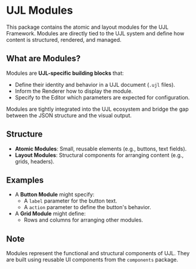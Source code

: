 # UJL Modules

This package contains the atomic and layout modules for the UJL Framework. Modules are directly tied to the UJL system and define how content is structured, rendered, and managed.

## What are Modules?
Modules are **UJL-specific building blocks** that:
- Define their identity and behavior in a UJL document (`.ujl` files).
- Inform the Renderer how to display the module.
- Specify to the Editor which parameters are expected for configuration.

Modules are tightly integrated into the UJL ecosystem and bridge the gap between the JSON structure and the visual output.

## Structure
- **Atomic Modules**: Small, reusable elements (e.g., buttons, text fields).
- **Layout Modules**: Structural components for arranging content (e.g., grids, headers).

## Examples
- A **Button Module** might specify:
    - A `label` parameter for the button text.
    - A `action` parameter to define the button's behavior.
- A **Grid Module** might define:
    - Rows and columns for arranging other modules.

## Note
Modules represent the functional and structural components of UJL. They are built using reusable UI components from the `components` package.